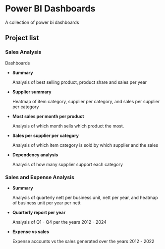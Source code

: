 # Power BI Dashboards

A collection of power bi dashboards

## Project list

### Sales Analysis

Dashboards
* __Summary__

    Analysis of best selling product, product share and sales per year
* __Supplier summary__

    Heatmap of item category, supplier per category, and sales per supplier per category 
* __Most sales per month per product__
    
    Analysis of which month sells which product the most.
* __Sales per supplier per category__

    Analysis of which item category is sold by which supplier and the sales
* __Dependency analysis__

    Analysis of how many supplier support each category

### Sales and Expense Analysis

* __Summary__

    Analysis of quarterly nett per business unit, nett per year, and heatmap of business unit per year per nett

* __Quarterly report per year__

    Analysis of Q1 - Q4 per the years 2012 - 2024

* __Expense vs sales__

    Expense accounts vs the sales generated over the years 2012 - 2022
